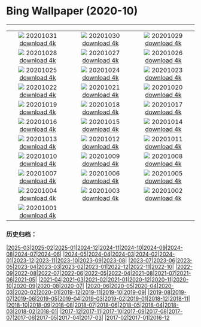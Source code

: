 # Bing Wallpaper (2020-10)
**************
| | | |
| :----: | :----: | :----: |
| ![](https://www.bing.com/th?id=OHR.GreyLady_EN-US0986534396_1920x1080.jpg) 20201031 [download 4k](https://www.bing.com/th?id=OHR.GreyLady_EN-US0986534396_UHD.jpg) | ![](https://www.bing.com/th?id=OHR.FishOwl_EN-US0921851280_1920x1080.jpg) 20201030 [download 4k](https://www.bing.com/th?id=OHR.FishOwl_EN-US0921851280_UHD.jpg) | ![](https://www.bing.com/th?id=OHR.Mazezilla_EN-US0859018469_1920x1080.jpg) 20201029 [download 4k](https://www.bing.com/th?id=OHR.Mazezilla_EN-US0859018469_UHD.jpg) |
| ![](https://www.bing.com/th?id=OHR.BasilicaVoto_EN-US0798981928_1920x1080.jpg) 20201028 [download 4k](https://www.bing.com/th?id=OHR.BasilicaVoto_EN-US0798981928_UHD.jpg) | ![](https://www.bing.com/th?id=OHR.CambronBridge_EN-US0717455259_1920x1080.jpg) 20201027 [download 4k](https://www.bing.com/th?id=OHR.CambronBridge_EN-US0717455259_UHD.jpg) | ![](https://www.bing.com/th?id=OHR.CorfeDorset_EN-US9572315101_1920x1080.jpg) 20201026 [download 4k](https://www.bing.com/th?id=OHR.CorfeDorset_EN-US9572315101_UHD.jpg) |
| ![](https://www.bing.com/th?id=OHR.BCPumpkins_EN-US0587350936_1920x1080.jpg) 20201025 [download 4k](https://www.bing.com/th?id=OHR.BCPumpkins_EN-US0587350936_UHD.jpg) | ![](https://www.bing.com/th?id=OHR.UNBuilding_EN-US0522265387_1920x1080.jpg) 20201024 [download 4k](https://www.bing.com/th?id=OHR.UNBuilding_EN-US0522265387_UHD.jpg) | ![](https://www.bing.com/th?id=OHR.BentsGeneral_EN-US0472253814_1920x1080.jpg) 20201023 [download 4k](https://www.bing.com/th?id=OHR.BentsGeneral_EN-US0472253814_UHD.jpg) |
| ![](https://www.bing.com/th?id=OHR.LauwersmeerNP_EN-US2836506313_1920x1080.jpg) 20201022 [download 4k](https://www.bing.com/th?id=OHR.LauwersmeerNP_EN-US2836506313_UHD.jpg) | ![](https://www.bing.com/th?id=OHR.ChameleonIndonesia_EN-US2666519923_1920x1080.jpg) 20201021 [download 4k](https://www.bing.com/th?id=OHR.ChameleonIndonesia_EN-US2666519923_UHD.jpg) | ![](https://www.bing.com/th?id=OHR.BLNC_EN-US2449834923_1920x1080.jpg) 20201020 [download 4k](https://www.bing.com/th?id=OHR.BLNC_EN-US2449834923_UHD.jpg) |
| ![](https://www.bing.com/th?id=OHR.MatiSiTemple_EN-US2396131405_1920x1080.jpg) 20201019 [download 4k](https://www.bing.com/th?id=OHR.MatiSiTemple_EN-US2396131405_UHD.jpg) | ![](https://www.bing.com/th?id=OHR.SitkaHarbor_EN-US2258438192_1920x1080.jpg) 20201018 [download 4k](https://www.bing.com/th?id=OHR.SitkaHarbor_EN-US2258438192_UHD.jpg) | ![](https://www.bing.com/th?id=OHR.PisgahNationalForest_EN-US2033382937_1920x1080.jpg) 20201017 [download 4k](https://www.bing.com/th?id=OHR.PisgahNationalForest_EN-US2033382937_UHD.jpg) |
| ![](https://www.bing.com/th?id=OHR.WorldFoodDay_EN-US1932305468_1920x1080.jpg) 20201016 [download 4k](https://www.bing.com/th?id=OHR.WorldFoodDay_EN-US1932305468_UHD.jpg) | ![](https://www.bing.com/th?id=OHR.OchreSeaStar_EN-US1746516942_1920x1080.jpg) 20201015 [download 4k](https://www.bing.com/th?id=OHR.OchreSeaStar_EN-US1746516942_UHD.jpg) | ![](https://www.bing.com/th?id=OHR.BavariaFossil_EN-US1618946222_1920x1080.jpg) 20201014 [download 4k](https://www.bing.com/th?id=OHR.BavariaFossil_EN-US1618946222_UHD.jpg) |
| ![](https://www.bing.com/th?id=OHR.TrueFox_EN-US1510030210_1920x1080.jpg) 20201013 [download 4k](https://www.bing.com/th?id=OHR.TrueFox_EN-US1510030210_UHD.jpg) | ![](https://www.bing.com/th?id=OHR.HaidaTotems_EN-US1355660363_1920x1080.jpg) 20201012 [download 4k](https://www.bing.com/th?id=OHR.HaidaTotems_EN-US1355660363_UHD.jpg) | ![](https://www.bing.com/th?id=OHR.GeghardMonastery_EN-US0782868879_1920x1080.jpg) 20201011 [download 4k](https://www.bing.com/th?id=OHR.GeghardMonastery_EN-US0782868879_UHD.jpg) |
| ![](https://www.bing.com/th?id=OHR.AmericanFlyer_EN-US0689904340_1920x1080.jpg) 20201010 [download 4k](https://www.bing.com/th?id=OHR.AmericanFlyer_EN-US0689904340_UHD.jpg) | ![](https://www.bing.com/th?id=OHR.RoaringCascade_EN-US0634947317_1920x1080.jpg) 20201009 [download 4k](https://www.bing.com/th?id=OHR.RoaringCascade_EN-US0634947317_UHD.jpg) | ![](https://www.bing.com/th?id=OHR.BlanketOctopus_EN-US2551885510_1920x1080.jpg) 20201008 [download 4k](https://www.bing.com/th?id=OHR.BlanketOctopus_EN-US2551885510_UHD.jpg) |
| ![](https://www.bing.com/th?id=OHR.RestormelCastle_EN-US2439587388_1920x1080.jpg) 20201007 [download 4k](https://www.bing.com/th?id=OHR.RestormelCastle_EN-US2439587388_UHD.jpg) | ![](https://www.bing.com/th?id=OHR.YunchengSaltLake_EN-US2391334291_1920x1080.jpg) 20201006 [download 4k](https://www.bing.com/th?id=OHR.YunchengSaltLake_EN-US2391334291_UHD.jpg) | ![](https://www.bing.com/th?id=OHR.PRookery_EN-US2351297489_1920x1080.jpg) 20201005 [download 4k](https://www.bing.com/th?id=OHR.PRookery_EN-US2351297489_UHD.jpg) |
| ![](https://www.bing.com/th?id=OHR.MontageJupiterIo_EN-US2310290045_1920x1080.jpg) 20201004 [download 4k](https://www.bing.com/th?id=OHR.MontageJupiterIo_EN-US2310290045_UHD.jpg) | ![](https://www.bing.com/th?id=OHR.FatBearWeek_EN-US2267733203_1920x1080.jpg) 20201003 [download 4k](https://www.bing.com/th?id=OHR.FatBearWeek_EN-US2267733203_UHD.jpg) | ![](https://www.bing.com/th?id=OHR.OwensRiver_EN-US2212095060_1920x1080.jpg) 20201002 [download 4k](https://www.bing.com/th?id=OHR.OwensRiver_EN-US2212095060_UHD.jpg) |
| ![](https://www.bing.com/th?id=OHR.SingaporeLanterns_EN-US2165733985_1920x1080.jpg) 20201001 [download 4k](https://www.bing.com/th?id=OHR.SingaporeLanterns_EN-US2165733985_UHD.jpg) |  |  |

### 历史归档：

|[2025-03](/2025-03/2025-03.md)|[2025-02](/2025-02/2025-02.md)|[2025-01](/2025-01/2025-01.md)|[2024-12](/2024-12/2024-12.md)|[2024-11](/2024-11/2024-11.md)|[2024-10](/2024-10/2024-10.md)|[2024-09](/2024-09/2024-09.md)|[2024-08](/2024-08/2024-08.md)|[2024-07](/2024-07/2024-07.md)|[2024-06](/2024-06/2024-06.md)|
|[2024-05](/2024-05/2024-05.md)|[2024-04](/2024-04/2024-04.md)|[2024-03](/2024-03/2024-03.md)|[2024-02](/2024-02/2024-02.md)|[2024-01](/2024-01/2024-01.md)|[2023-12](/2023-12/2023-12.md)|[2023-11](/2023-11/2023-11.md)|[2023-10](/2023-10/2023-10.md)|[2023-09](/2023-09/2023-09.md)|[2023-08](/2023-08/2023-08.md)|
|[2023-07](/2023-07/2023-07.md)|[2023-06](/2023-06/2023-06.md)|[2023-05](/2023-05/2023-05.md)|[2023-04](/2023-04/2023-04.md)|[2023-03](/2023-03/2023-03.md)|[2023-02](/2023-02/2023-02.md)|[2023-01](/2023-01/2023-01.md)|[2022-12](/2022-12/2022-12.md)|[2022-11](/2022-11/2022-11.md)|[2022-10](/2022-10/2022-10.md)|
|[2022-09](/2022-09/2022-09.md)|[2022-08](/2022-08/2022-08.md)|[2022-07](/2022-07/2022-07.md)|[2022-06](/2022-06/2022-06.md)|[2022-05](/2022-05/2022-05.md)|[2022-04](/2022-04/2022-04.md)|[2021-08](/2021-08/2021-08.md)|[2021-07](/2021-07/2021-07.md)|[2021-06](/2021-06/2021-06.md)|[2021-05](/2021-05/2021-05.md)|
|[2021-04](/2021-04/2021-04.md)|[2021-03](/2021-03/2021-03.md)|[2021-02](/2021-02/2021-02.md)|[2021-01](/2021-01/2021-01.md)|[2020-12](/2020-12/2020-12.md)|[2020-11](/2020-11/2020-11.md)|[2020-10](/2020-10/2020-10.md)|[2020-09](/2020-09/2020-09.md)|[2020-08](/2020-08/2020-08.md)|[2020-07](/2020-07/2020-07.md)|
|[2020-06](/2020-06/2020-06.md)|[2020-05](/2020-05/2020-05.md)|[2020-04](/2020-04/2020-04.md)|[2020-03](/2020-03/2020-03.md)|[2020-02](/2020-02/2020-02.md)|[2020-01](/2020-01/2020-01.md)|[2019-12](/2019-12/2019-12.md)|[2019-11](/2019-11/2019-11.md)|[2019-10](/2019-10/2019-10.md)|[2019-09](/2019-09/2019-09.md)|
|[2019-08](/2019-08/2019-08.md)|[2019-07](/2019-07/2019-07.md)|[2019-06](/2019-06/2019-06.md)|[2019-05](/2019-05/2019-05.md)|[2019-04](/2019-04/2019-04.md)|[2019-03](/2019-03/2019-03.md)|[2019-02](/2019-02/2019-02.md)|[2019-01](/2019-01/2019-01.md)|[2018-12](/2018-12/2018-12.md)|[2018-11](/2018-11/2018-11.md)|
|[2018-10](/2018-10/2018-10.md)|[2018-09](/2018-09/2018-09.md)|[2018-08](/2018-08/2018-08.md)|[2018-07](/2018-07/2018-07.md)|[2018-06](/2018-06/2018-06.md)|[2018-05](/2018-05/2018-05.md)|[2018-04](/2018-04/2018-04.md)|[2018-03](/2018-03/2018-03.md)|[2018-02](/2018-02/2018-02.md)|[2018-01](/2018-01/2018-01.md)|
|[2017-12](/2017-12/2017-12.md)|[2017-11](/2017-11/2017-11.md)|[2017-10](/2017-10/2017-10.md)|[2017-09](/2017-09/2017-09.md)|[2017-08](/2017-08/2017-08.md)|[2017-07](/2017-07/2017-07.md)|[2017-06](/2017-06/2017-06.md)|[2017-05](/2017-05/2017-05.md)|[2017-04](/2017-04/2017-04.md)|[2017-03](/2017-03/2017-03.md)|
|[2017-02](/2017-02/2017-02.md)|[2017-01](/2017-01/2017-01.md)|[2016-12](/2016-12/2016-12.md)